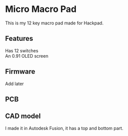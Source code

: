 # Micro Macro Pad  
  
This is my 12 key macro pad made for Hackpad.  
  
## Features  
Has 12 switches  
An 0.91 OLED screen  
  
## Firmware  
Add later

## PCB

## CAD model
I made it in Autodesk Fusion, it has a top and bottom part.

